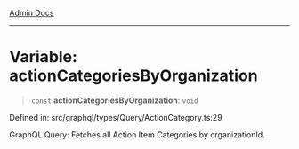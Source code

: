 [Admin Docs](/)

***

# Variable: actionCategoriesByOrganization

> `const` **actionCategoriesByOrganization**: `void`

Defined in: src/graphql/types/Query/ActionCategory.ts:29

GraphQL Query: Fetches all Action Item Categories by organizationId.
